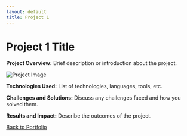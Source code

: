 ```yaml
---
layout: default
title: Project 1
---
```


# Project 1 Title

**Project Overview:** Brief description or introduction about the project.

![Project Image](/assets/images/project-1-image.jpg)

**Technologies Used:** List of technologies, languages, tools, etc.

**Challenges and Solutions:** Discuss any challenges faced and how you solved them.

**Results and Impact:** Describe the outcomes of the project.

[Back to Portfolio](./index.html)
